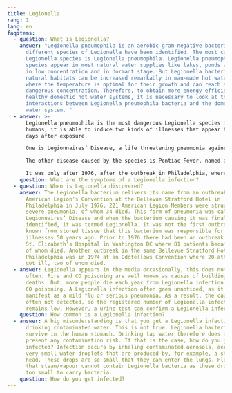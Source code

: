 ```yaml
---
title: Legionella
rang: 1
lang: en
faqitems:
  - question: What is Legionella?
    answer: "Legionella pneumophila is an aerobic gram-negative bacterium. 39
      different species of Legionella have been identified. The most common
      Legionella species is Legionella pneumophila. Legionella pneumophila
      species appear in most natural water supplies like lakes, ponds and rivers
      in low concentration and in dormant stage. But Legionella bacteria from
      natural habitats can be increased remarkably in man-made hot water systems
      where the temperature is optimal for their growth and can reach a
      dangerous concentration. Therefore, to obtain more energy efficient and
      healthy domestic hot water systems, it is necessary to look at the
      interactions between Legionella pneumophila bacteria and the domestic hot
      water system. "
  - answer: >-
      Legionella pneumophila is the most dangerous Legionella species for
      humans, it is able to induce two kinds of illnesses that appear two to ten
      days after exposure.

      One is Legionnaires’ Disease, a life threatening pneumonia against which the victim requires urgent medication. Symptoms of Legionellosis are a general ill feeling, headache, muscle pain, cough and shortness of breath, followed by pneumonia with a fever of over 39°C. Legionellosis must be treated with antibiotics, and even after the infection, the disease can have long-lasting consequences.

      The other disease caused by the species is Pontiac Fever, named after an outbreak in Pontiac, Michigan in 1968. This variant is an flue like acute respiratory disease. Having Pontiac fever, the patient will experience mild flu-like symptoms for 2 to 5 days, such as fever, muscle pain, headache and cough. The disease is not dangerous in this mild form, there is no pneumonia. The complaints can pass without treatment.

      It was only after 1976, after the outbreak in Philadelphia, where Legionella was discovered, that public health officials were able to ascertain that the same bacterium caused the previous outbreaks of Pontiac Fever.
    question: What are the symptoms of a Legionella infection?
  - question: When is Legionella discovered?
    answer: The Legionella bacterium delivers its name from an outbreak at the
      American Legion’s Convention at the Bellevue Stratford Hotel in
      Philadelphia in July 1976. 221 American Legion Members were struck with
      severe pneumonia, of whom 34 died. This form of pneumonia was called
      Legionnaires’ Disease and when the bacterium causing it was finally
      identified, it was termed Legionella. It was not the first outbreak. It is
      known from stored tissue that this bacterium was responsible for mystery
      illnesses 50 years ago. Prior to 1976 there had been an outbreak in the
      St. Elizabeth’s Hospital in Washington DC where 81 patients became ill, 14
      of whom died. Another outbreak in the same Bellevue Stratford Hotel in
      Philadelphia was in 1974 at an Oddfellows Convention where 20 attendees
      got ill, two of whom died.
  - answer: Legionella appears in the media occasionally, this does not happen
      often. Fire and CO poisoning are well known as causes of building related
      deaths. But, more people die each year from Legionella infection than from
      CO poisoning. A Legionella infection often goes unnoticed, as it can
      manifest as a mild flu or serious pneumonia. As a result, the cause is
      often not detected, so the registered number of Legionella infections
      remains low. However, a urine test can confirm a Legionella infection.
    question: How common is a Legionella infection?
  - answer: A big misunderstanding is that you get a Legionella infection by
      drinking contaminated water. This is not true. Legionella bacteria cannot
      survive in the human stomach. Drinking tap water therefore does not
      present any contamination risk. If that is the case, how do you get
      infected? Infection occurs by inhaling contaminated aerosols, aerosols are
      very small water droplets that are produced by, for example, a shower
      head. These drops are so small that they can enter the lungs. Please note
      that steam/vapour cannot contain Legionella bacteria as these drops are
      too small to carry bacteria.
    question: How do you get infected?
---
```


